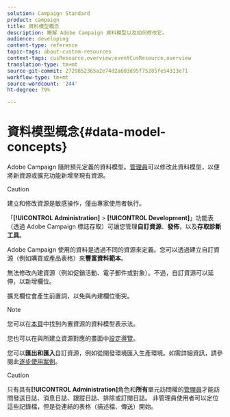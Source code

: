 ```yaml
---
solution: Campaign Standard
product: campaign
title: 資料模型概念
description: 瞭解 Adobe Campaign 資料模型以及如何修改它。
audience: developing
content-type: reference
topic-tags: about-custom-resources
context-tags: cusResource,overview;eventCusResource,overview
translation-type: tm+mt
source-git-commit: 2729852365a2e74d2a603d95f75285fe54313e71
workflow-type: tm+mt
source-wordcount: '244'
ht-degree: 79%

---
```



# 資料模型概念{#data-model-concepts}

Adobe Campaign 隨附預先定義的資料模型。[管理員](../../administration/using/users-management.md#functional-administrators)可以修改此資料模型，以便將新資源或擴充功能新增至現有資源。

>[!CAUTION]
>
>建立和修改資源是敏感操作，僅由專家使用者執行。

「**[!UICONTROL Administration]** > **[!UICONTROL Development]**」功能表（透過 Adobe Campaign 標誌存取）可讓您管理&#x200B;**自訂資源**、**發佈**，以及&#x200B;**存取診斷工具**。

Adobe Campaign 使用的資料是透過不同的資源來定義。您可以透過建立自訂資源（例如購買或產品表格）來&#x200B;**豐富資料範本**。

無法修改內建資源（例如促銷活動、電子郵件或對象）。不過，自訂資源可以延伸，以新增欄位。

擴充欄位會產生前置詞，以免與內建欄位衝突。

>[!NOTE]
>
>您可以在[本頁](../../developing/using/datamodel-introduction.md)中找到內置資源的資料模型表示法。

您也可以在與所建立資源對應的畫面中[設定導覽](configuring-the-screen-definition.md)。

您可以&#x200B;**匯出和匯入**&#x200B;自訂資源，例如從開發環境匯入生產環境。如需詳細資訊，請參閱此[逐步使用案例](../../automating/using/exporting-importing-custom-resources.md)。

>[!CAUTION]
>
>只有具有&#x200B;**[!UICONTROL Administration]**&#x200B;角色和&#x200B;**所有**&#x200B;單元訪問權的[管理員](../../administration/using/users-management.md#functional-administrators)才能訪問發送日誌、消息日誌、跟蹤日誌、排除或訂閱日誌。 非管理員使用者可以定位這些記錄檔，但是從連結的表格（描述檔、傳送）開始。
